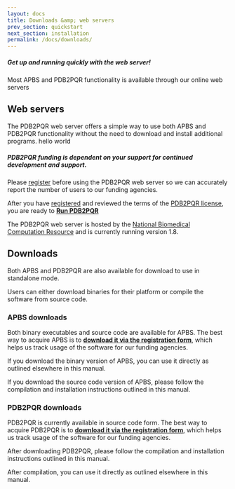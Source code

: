 ```yaml
---
layout: docs
title: Downloads &amp; web servers
prev_section: quickstart
next_section: installation
permalink: /docs/downloads/
---
```


<div class="note">
	<h5>Get up and running quickly with the web server!</h5>
	<p>Most APBS and PDB2PQR functionality is available through our online web servers</p>
</div>

## Web servers

The PDB2PQR web server offers a simple way to use both APBS and PDB2PQR functionality without the need to download and install additional programs. hello world

<div class="note warning">
	<h5>PDB2PQR funding is dependent on your support for continued development and support.</h5>
	<p>Please <a href="http://goo.gl/JdqHYd">register</a> before using the PDB2PQR web server so we can accurately report the number of users to our funding agencies.</p>
</div>

After you have [registered](http://goo.gl/JdqHYd) and reviewed the terms of the [PDB2PQR license](https://raw.github.com/sobolevnrm/apbs-pdb2pqr/master/pdb2pqr/COPYING), you are ready to **[Run PDB2PQR](http://nbcr-222.ucsd.edu/pdb2pqr)**

The PDB2PQR web server is hosted by the [National Biomedical Computation Resource](http://nbcr.ucsd.edu) and is currently running version 1.8.
<!-- TODO: Add link to Version 1.8 release notes -->

## Downloads

Both APBS and PDB2PQR are also available for download to use in standalone mode.
<!-- TODO:  Add links to source compilation instructions -->
Users can either download binaries for their platform or compile the software from source code.

### APBS downloads

Both binary executables and source code are available for APBS.
The best way to acquire APBS is to **[download it via the registration form](http://goo.gl/HkN4kj)**, which helps us track usage of the software for our funding agencies.
<!-- TODO:  Add link to usage section -->
If you download the binary version of APBS, you can use it directly as outlined elsewhere in this manual.
<!-- TODO:  Add link to compilation instructions -->
If you download the source code version of APBS, please follow the compilation and installation instructions outlined in this manual.

### PDB2PQR downloads

PDB2PQR is currently available in source code form. 
The best way to acquire PDB2PQR is to **[download it via the registration form](http://goo.gl/JdqHYd)**, which helps us track usage of the software for our funding agencies.
<!-- TODO:  Add link to compilation instructions -->
After downloading PDB2PQR, please follow the compilation and installation instructions outlined in this manual.
<!-- TODO:  Add link to usage section -->
After compilation, you can use it directly as outlined elsewhere in this manual.